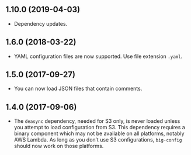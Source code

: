## 1.10.0 (2019-04-03)

* Dependency updates.

## 1.6.0 (2018-03-22)

* YAML configuration files are now supported. Use file extension `.yaml`.

## 1.5.0 (2017-09-27)

* You can now load JSON files that contain comments.

## 1.4.0 (2017-09-06)

* The `deasync` dependency, needed for S3 only, is never loaded unless you attempt to load configuration from S3. This dependency requires a binary component which may not be available on all platforms, notably AWS Lambda. As long as you don’t use S3 configurations, `big-config` should now work on those platforms.
